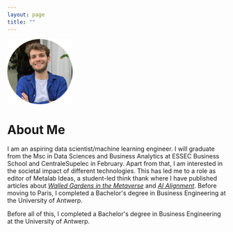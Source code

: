 ```yaml
---
layout: page
title: ""
---
```




<div style="display: flex;">
  <div style="flex: 1;">
    <img src="/imgs/profile_pic.png" alt="Profile Picture" width="150" height="150">
  </div>
</div>



# About Me

I am an aspiring data scientist/machine learning engineer. I will graduate from the Msc in Data Sciences and Business Analytics at ESSEC Business School and CentraleSupelec in February. 
Apart from that, I am interested in the societal impact of different technologies. This has led me to a role as editor of Metalab Ideas, a student-led think thank where I have published articles about  [*Walled Gardens in the Metaverse*](https://metalab.essec.edu/walled-gardens/) and [*AI Alignment*](https://metalab.essec.edu/social-scientists-in-the-quest-for-ai-alignment-the-potential-of-interdisciplinary-collaboration-in-ai-safety/). Before moving to Paris, I completed a Bachelor's degree in Business Engineering at the University of Antwerp.

Before all of this, I completed a Bachelor's degree in Business Engineering at the University of Antwerp. 





